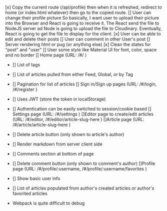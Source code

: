 [x] Copy the current route (/api/profile) then when it is refreshed,
redirect to home (or index.html whatever) then go to the copied route.
[] User can change their profile picture
So  basically, I want user to upload their picture into the Browser and React is going to receive it. The React send the file to NodeJS server ad Node is going to upload the file to Cloudinary. Eventually, React is going to get the file to display for the client.
[x] User can be able to edit and delete their posts
[] User can comment in other User's post
[] Server rendering html or pug (or anything else)
[x] Clean the states for "post" and "user"
[] User some style like Material UI for font, color, space and no border
[] Home page (URL: /#/ )
- [] List of tags
- [] List of articles pulled from either Feed, Global, or by Tag
- [] Pagination for list of articles
[] Sign in/Sign up pages (URL: /#/login, /#/register )
- [] Uses JWT (store the token in localStorage)
- [] Authentication can be easily switched to session/cookie based
[] Settings page (URL: /#/settings )
[]Editor page to create/edit articles (URL: /#/editor, /#/editor/article-slug-here )
[]Article page (URL: /#/article/article-slug-here )
- [] Delete article button (only shown to article's author)
- [] Render markdown from server client side
- [] Comments section at bottom of page
- [] Delete comment button (only shown to comment's author)
[]Profile page (URL: /#/profile/:username, /#/profile/:username/favorites )
- [] Show basic user info
- [] List of articles populated from author's created articles or author's favorited articles


- Webpack is quite difficult to debug
